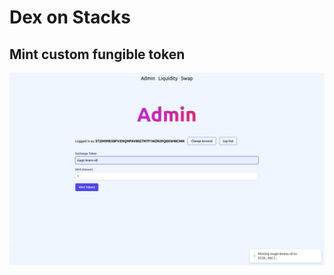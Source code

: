 # Dex on Stacks

## Mint custom fungible token

![Minting token](img/admin_mint.png "Minting token")
